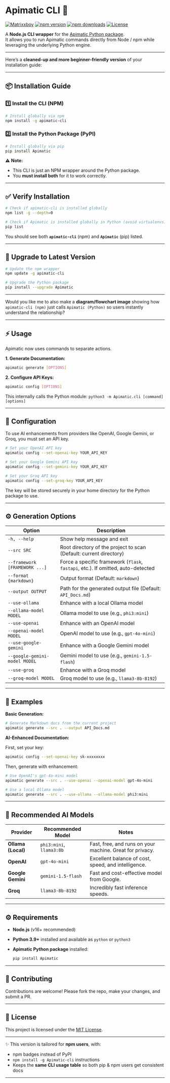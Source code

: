# Apimatic CLI 🚀  

[![Matrixxboy](https://img.shields.io/badge/github-Matrixxboy-purple.svg)](https://github.com/Matrixxboy)
[![npm version](https://badge.fury.io/js/Apimatic-cli.svg)](https://www.npmjs.com/package/Apimatic-cli)
[![npm downloads](https://img.shields.io/npm/dt/Apimatic-cli.svg)](https://www.npmjs.com/package/Apimatic-cli)
[![License](https://img.shields.io/npm/l/Apimatic-cli.svg)](https://github.com/Matrixxboy/Apimatic-cli/blob/main/LICENSE)

A **Node.js CLI wrapper** for the [Apimatic Python package](https://pypi.org/project/Apimatic/).  
It allows you to run Apimatic commands directly from Node / npm while leveraging the underlying Python engine.  

---

Here’s a **cleaned-up and more beginner-friendly version** of your installation guide:

---

## 📦 Installation Guide

### 1️⃣ Install the CLI (NPM)

```bash
# Install globally via npm
npm install -g apimatic-cli
```

### 2️⃣ Install the Python Package (PyPI)

```bash
# Install globally via pip
pip install Apimatic
```

⚠️ **Note:**

* This CLI is just an NPM wrapper around the Python package.
* You **must install both** for it to work correctly.

---

## ✅ Verify Installation

```bash
# Check if apimatic-cli is installed globally
npm list -g --depth=0

# Check if Apimatic is installed globally in Python (avoid virtualenvs)
pip list
```

You should see both **`apimatic-cli`** (npm) and **`Apimatic`** (pip) listed.

---

## 🔄 Upgrade to Latest Version

```bash
# Update the npm wrapper
npm update -g apimatic-cli

# Upgrade the Python package
pip install --upgrade Apimatic
```

---

Would you like me to also make a **diagram/flowchart image** showing how `apimatic-cli (npm)` just calls `Apimatic (Python)` so users instantly understand the relationship?

---

## ⚡ Usage

Apimatic now uses commands to separate actions.

**1. Generate Documentation:**
```bash
apimatic generate [OPTIONS]
```

**2. Configure API Keys:**
```bash
apimatic config [OPTIONS]
```

This internally calls the Python module: `python3 -m Apimatic.cli [command] [options]`

---

## 🔑 Configuration

To use AI enhancements from providers like OpenAI, Google Gemini, or Groq, you must set an API key.

```bash
# Set your OpenAI API key
apimatic config --set-openai-key YOUR_API_KEY

# Set your Google Gemini API key
apimatic config --set-gemini-key YOUR_API_KEY

# Set your Groq API key
apimatic config --set-groq-key YOUR_API_KEY
```
The key will be stored securely in your home directory for the Python package to use.

---

## ⚙️ Generation Options

| Option | Description |
| --- | --- |
| `-h, --help` | Show help message and exit |
| `--src SRC` | Root directory of the project to scan (Default: current directory) |
| `--framework [FRAMEWORK ...]` | Force a specific framework (`flask`, `fastapi`, etc.). If omitted, auto-detected |
| `--format {markdown}` | Output format (Default: `markdown`) |
| `--output OUTPUT` | Path for the generated output file (Default: `API_Docs.md`) |
| `--use-ollama` | Enhance with a local Ollama model |
| `--ollama-model MODEL` | Ollama model to use (e.g., `phi3:mini`) |
| `--use-openai` | Enhance with an OpenAI model |
| `--openai-model MODEL` | OpenAI model to use (e.g., `gpt-4o-mini`) |
| `--use-google-gemini` | Enhance with a Google Gemini model |
| `--google-gemini-model MODEL` | Gemini model to use (e.g., `gemini-1.5-flash`) |
| `--use-groq` | Enhance with a Groq model |
| `--groq-model MODEL` | Groq model to use (e.g., `llama3-8b-8192`) |

---

## 📝 Examples

**Basic Generation:**
```bash
# Generate Markdown docs from the current project
apimatic generate --src . --output API_Docs.md
```

**AI-Enhanced Documentation:**

First, set your key:
```bash
apimatic config --set-openai-key sk-xxxxxxxx
```
Then, generate with enhancement:
```bash
# Use OpenAI's gpt-4o-mini model
apimatic generate --src . --use-openai --openai-model gpt-4o-mini

# Use a local Ollama model
apimatic generate --src . --use-ollama --ollama-model phi3:mini
```

---

## 🤖 Recommended AI Models

| Provider | Recommended Model | Notes |
| --- | --- | --- |
| **Ollama (Local)** | `phi3:mini`, `llama3:8b` | Fast, free, and runs on your machine. Great for privacy. |
| **OpenAI** | `gpt-4o-mini` | Excellent balance of cost, speed, and intelligence. |
| **Google Gemini** | `gemini-1.5-flash` | Fast and cost-effective model from Google. |
| **Groq** | `llama3-8b-8192` | Incredibly fast inference speeds. |

---

## ⚙ Requirements

* **Node.js** (v16+ recommended)
* **Python 3.9+** installed and available as `python` or `python3`
* **Apimatic Python package** installed:

  ```bash
  pip install Apimatic
  ```

---

## 🤝 Contributing

Contributions are welcome! Please fork the repo, make your changes, and submit a PR.

---

## 📄 License

This project is licensed under the [MIT License](LICENSE).



---

✨ This version is tailored for **npm users**, with:
- npm badges instead of PyPI  
- `npm install -g Apimatic-cli` instructions  
- Keeps the **same CLI usage table** so both pip & npm users get consistent docs  

---

